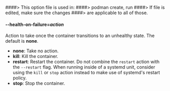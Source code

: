 ####> This option file is used in:
####> podman create, run
####> If file is edited, make sure the changes
####> are applicable to all of those.

#### **--health-on-failure**=_action_

Action to take once the container transitions to an unhealthy state. The default is **none**.

- **none**: Take no action.
- **kill**: Kill the container.
- **restart**: Restart the container. Do not combine the `restart` action with the `--restart` flag. When running inside of a systemd unit, consider using the `kill` or `stop` action instead to make use of systemd's restart policy.
- **stop**: Stop the container.
